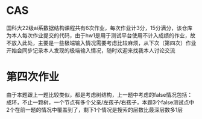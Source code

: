 # CAS
国科大22级ai系数据结构课程共有6次作业，每次作业计3分，15分满分，该仓库为本人每次作业提交的代码，由于hw1是用于测试平台使用不计入成绩的作业，故不放入此处，主要是一些极端输入情况需要考虑比较麻烦，从下次（第四次）作业开始会同步记录本人发现的极端输入情况，随时欢迎来找我本人讨论交流
# 第四次作业
由于本题跟上一题比较类似，都是考虑树结构，上一题中考虑的false情况包括：成环，不止一颗树，一个节点有多个父亲/左孩子/右孩子，本题3个false测试点中2个在前一题的情况中覆盖到了，剩下1个情况是搜索的层数比最深层数多1层
